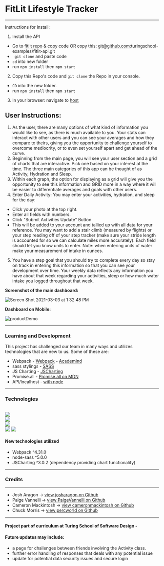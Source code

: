 # FitLit Lifestyle Tracker 
---
Instructions for install:
1. Install the API
 * Go to [fitlit repo](https://github.com/turingschool-examples/fitlit-api) & copy code OR copy this: git@github.com:turingschool-examples/fitlit-api.git 
 * ``` git clone``` and paste code
 * ```cd``` into new folder
 * run ```npm install``` then ```npm start```
2. Copy this Repo's code  and ```git clone``` the Repo in your console.
 * ```CD``` into the new folder.
 * run ```npm install``` then ```npm start```
3. In your browser: navigate to [host](http://localhost:8080/)  

## User Instructions:
1. As the user, there are many options of what kind of information you would like to see, as there is much available to you. Your stats can interact with other users and you can see your averages and how they compare to theirs, giving you the opportunity to challenge yourself to overcome mediocrity, or to even set yourself apart and get ahead of the curve.
2. Beginning from the main page, you will see your user section and a grid of charts that are interactive.  Pick one based on your interest at the time.  The three main categories of this app can be thought of as Activity, Hydration and Sleep.
3. Within each graph, the option for displaying as a grid will give you the opportunity to see this information and GRID more in a way where it will be easier to differentiate averages and goals with other users.
4. Enter Daily Activity: You may enter your activities, hydration, and sleep for the day:
 * Click your photo at the top right.
 * Enter all fields with numbers.
 * Click "Submit Activities Update" Button 
 * This will be added to your account and tallied up with all data for your reference.  You may want to add a stair climb  (measured by flights) or your step reading off of your step tracker (make sure your stride length is accounted for so we can calculate miles more accurately). Each field should let you know units to enter. Note: when entering units of water make your measurement of intake in ounces.
5. You have a step goal that you should try to complete every day so stay on track in entering this information so that you can see your development over time. Your weekly data reflects any information you have about that week regarding your activities, sleep or how much water intake you logged throughout that week.

**Screenshot of the main dashboard:**

![Screen Shot 2021-03-03 at 1 32 48 PM](https://user-images.githubusercontent.com/72054706/109868661-27e6bf80-7c25-11eb-90a7-eab43cfddc43.png)

**Dashboard on Mobile:**

 ![productDemo](https://user-images.githubusercontent.com/72054706/109869724-7b0d4200-7c26-11eb-9897-d5ab46f72c8e.gif)

---
### Learning and Development
This project has challenged our team in many ways and utilizes technologies that are new to us.  Some of these are:
*  Webpack - [Webpack](https://webpack.js.org/) - [Academind](https://www.youtube.com/watch?v=HNRt0lODCQM)
*  sass stylings - [SASS](https://sass-lang.com/)
*  JS Charting - [JSCharting](https://jscharting.com/)
*  Promise.all - [Promise.all on MDN](https://developer.mozilla.org/en-US/docs/Web/JavaScript/Reference/Global_Objects/Promise/all)
* API/localhost - [with node](https://medium.com/chaya-thilakumara/how-to-create-a-local-api-server-rest-api-for-testing-945bbb2d31b7)

---
### Technologies
<br><img src="https://img.shields.io/badge/javascript%20-%23323330.svg?&style=for-the-badge&logo=javascript&logoColor=%23F7DF1E"/><br>
<img src="https://img.shields.io/badge/css%20-%231572B6.svg?&style=for-the-badge&logo=css3&logoColor=white"/><br>
<img src="https://img.shields.io/badge/sass%20-%231572B6.svg?&style=for-the-badge&logo=css3&logoColor=white"/><br>
<img src="https://img.shields.io/badge/html5%20-%23E34F26.svg?&style=for-the-badge&logo=html5&logoColor=white"/>
<img src="https://img.shields.io/badge/webpack%20-%23E34F26.svg?&style=for-the-badge&logo=html5&logoColor=white"/>
#### New technologies utilized
* Webpack ^4.31.0
* node-sass ^5.0.0
* JSCharting ^3.0.2 (dependency providing chart functionality)



---
### Credits
---
* Josh Aragon -> [view josharagon on Github](github.com/josharagon)
* Paige Vannelli -> [view PaigeVannelli on Github](github.com/PaigeVannelli)
* Cameron Mackintosh -> [view cameronmackintosh on Github](github.com/cbmackintosh)
* Chuck Morris -> [view percworld on Github](github.com/percworld)
---
#### Project part of curriculum at Turing School of Software Design - 
#### Future updates may include:
* a page for challenges between friends involving the Activity class.  
* further error handling of responses that deals with any potential issue
* update for potential data security issues and secure login

